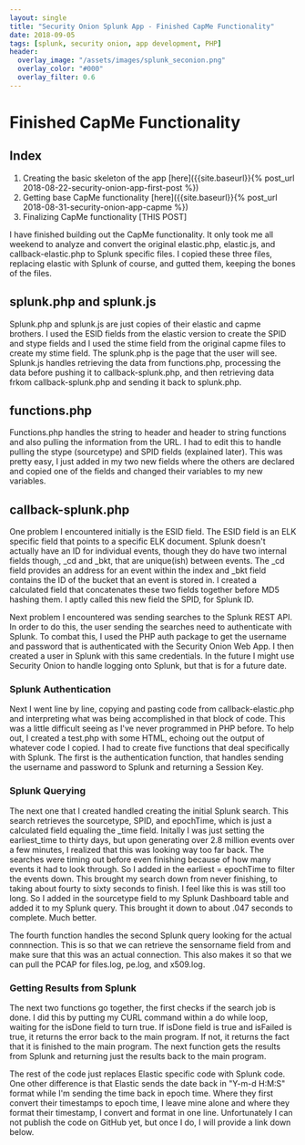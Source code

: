 ```yaml
---
layout: single
title: "Security Onion Splunk App - Finished CapMe Functionality"
date: 2018-09-05
tags: [splunk, security onion, app development, PHP]
header:
  overlay_image: "/assets/images/splunk_seconion.png"
  overlay_color: "#000"
  overlay_filter: 0.6
---
```


# Finished CapMe Functionality

## Index

1. Creating the basic skeleton of the app [here]({{site.baseurl}}{% post_url 2018-08-22-security-onion-app-first-post %})
2. Getting base CapMe functionality [here]({{site.baseurl}}{% post_url 2018-08-31-security-onion-app-capme %})
3. Finalizing CapMe functionality [THIS POST]

I have finished building out the CapMe functionality.  It only took me all weekend to analyze and convert the original elastic.php, elastic.js, and callback-elastic.php to Splunk specific files.  I copied these three files, replacing elastic with Splunk of course, and gutted them, keeping the bones of the files. 

## splunk.php and splunk.js

Splunk.php and splunk.js are just copies of their elastic and capme brothers.  I used the ESID fields from the elastic version to create the SPID and stype fields and I used the stime field from the original capme files to create my stime field.  The splunk.php is the page that the user will see.  Splunk.js handles retrieving the data from functions.php, processing the data before pushing it to callback-splunk.php, and then retrieving data frkom callback-splunk.php and sending it back to splunk.php. 

## functions.php

Functions.php handles the string to header and header to string functions and also pulling the information from the URL.  I had to edit this to handle pulling the stype (sourcetype) and SPID fields (explained later).  This was pretty easy, I just added in my two new fields where the others are declared and copied one of the fields and changed their variables to my new variables. 

## callback-splunk.php

One problem I encountered initially is the ESID field.  The ESID field is an ELK specific field that points to a specific ELK document.  Splunk doesn't actually have an ID for individual events, though they do have two internal fields though, \_cd and \_bkt, that are unique(ish) between events.  The \_cd field provides an address for an event within the index and \_bkt field contains the ID of the bucket that an event is stored in.  I created a calculated field that concatenates these two fields together before MD5 hashing them. I aptly called this new field the SPID, for Splunk ID.

Next problem I encountered was sending searches to the Splunk REST API.  In order to do this, the user sending the searches need to authenticate with Splunk.  To combat this, I used the PHP auth package to get the username and password that is authenticated with the Security Onion Web App.  I then created a user in Splunk with this same credentials.  In the future I might use Security Onion to handle logging onto Splunk, but that is for a future date.

### Splunk Authentication

Next I went line by line, copying and pasting code from callback-elastic.php and interpreting what was being accomplished in that block of code.  This was a little difficult seeing as I've never programmed in PHP before. To help out, I created a test.php with some HTML, echoing out the output of whatever code I copied.  I had to create five functions that deal specifically with Splunk.  The first is the authentication function, that handles sending the username and password to Splunk and returning a Session Key.  

### Splunk Querying 

The next one that I created handled creating the initial Splunk search.  This search retrieves the sourcetype, SPID, and epochTime, which is just a calculated field equaling the \_time field.  Initally I was just setting the earliest_time to thirty days, but upon generating over 2.8 million events over a few minutes, I realized that this was looking way too far back.  The searches were timing out before even finishing because of how many events it had to look through.  So I added in the earliest = epochTime to filter the events down.  This brought my search down from never finishing, to taking about fourty to sixty seconds to finish.  I feel like this is was still too long.  So I added in the sourcetype field to my Splunk Dashboard table and added it to my Splunk query.  This brought it down to about .047 seconds to complete.  Much better.

The fourth function handles the second Splunk query looking for the actual connnection.  This is so that we can retrieve the sensorname field from and make sure that this was an actual connection.  This also makes it so that we can pull the PCAP for files.log, pe.log, and x509.log.

### Getting Results from Splunk

The next two functions go together, the first checks if the search job is done.  I did this by putting my CURL command within a do while loop, waiting for the isDone field to turn true.  If isDone field is true and isFailed is true, it returns the error back to the main program.  If not, it returns the fact that it is finished to the main program.  The next function gets the results from Splunk and returning just the results back to the main program.

The rest of the code just replaces Elastic specific code with Splunk code.  One other difference is that Elastic sends the date back in "Y-m-d H:M:S" format while I'm sending the time back in epoch time.  Where they first convert their timestamps to epoch time, I leave mine alone and where they format their timestamp, I convert and format in one line. Unfortunately I can not publish the code on GitHub yet, but once I do, I will provide a link down below.  
